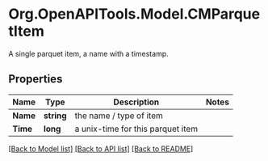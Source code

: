 # Org.OpenAPITools.Model.CMParquetItem
A single parquet item, a name with a timestamp.

## Properties

Name | Type | Description | Notes
------------ | ------------- | ------------- | -------------
**Name** | **string** | the name / type of item | 
**Time** | **long** | a unix-time for this parquet item | 

[[Back to Model list]](../README.md#documentation-for-models) [[Back to API list]](../README.md#documentation-for-api-endpoints) [[Back to README]](../README.md)

